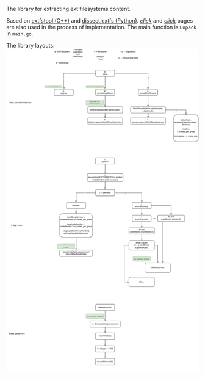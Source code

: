 The library for extracting ext filesystems content.

Based on [extfstool (C++)](https://github.com/nlitsme/extfstools) and [dissect.extfs (Python)](https://github.com/fox-it/dissect.extfs). 
*[click](https://www.nongnu.org/ext2-doc/ext2.html#bg-inode-table)* and *[click](https://ext4.wiki.kernel.org/index.php/Ext4_Disk_Layout#Directory_Entries)* pages 
are also used in the process of implementation.
The main function is `Unpack` in `main.go`. 

The library layouts:
![layouts](./layouts.svg)
